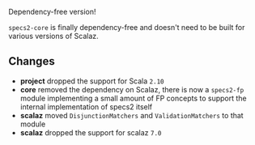 Dependency-free version!

`specs2-core` is finally dependency-free and doesn't need to be built for various versions of Scalaz.

## Changes

 * **project** dropped the support for Scala `2.10`
 * **core** removed the dependency on Scalaz, there is now a `specs2-fp` module implementing a small amount of FP concepts
   to support the internal implementation of specs2 itself
 * **scalaz** moved `DisjunctionMatchers` and `ValidationMatchers` to that module
 * **scalaz** dropped the support for scalaz `7.0`
